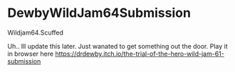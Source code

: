 # DewbyWildJam64Submission
Wildjam64.Scuffed

Uh.. Ill update this later. Just wanated to get something out the door. Play it in browser here https://drdewby.itch.io/the-trial-of-the-hero-wild-jam-61-submission

